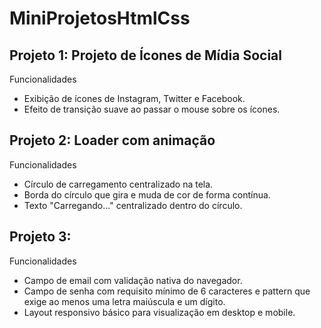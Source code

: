 # MiniProjetosHtmlCss
## Projeto 1: Projeto de Ícones de Mídia Social
  Funcionalidades
   - Exibição de ícones de Instagram, Twitter e Facebook.
   - Efeito de transição suave ao passar o mouse sobre os ícones.


## Projeto 2: Loader com animação
  Funcionalidades
   - Círculo de carregamento centralizado na tela.
   - Borda do círculo que gira e muda de cor de forma contínua.
  - Texto "Carregando..." centralizado dentro do círculo.

  
## Projeto 3: 
Funcionalidades
- Campo de email com validação nativa do navegador.
- Campo de senha com requisito mínimo de 6 caracteres e pattern que exige ao menos uma letra maiúscula e um dígito.
- Layout responsivo básico para visualização em desktop e mobile.
